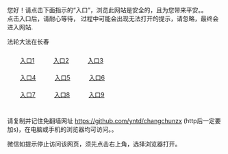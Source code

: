 您好！请点击下面指示的“入口”，浏览此网站是安全的，且为您带来平安。。 <br/>
点击入口后，请耐心等待， 过程中可能会出现无法打开的提示，请忽略，最终会进入网站. </br>

法轮大法在长春<br/>
<div style="padding:10px"><a style="margin:20px" target="_blank" href="https://d2b1cxuknaaafg.cloudfront.net/2Qpsp?nfpgk" id="ccLink1" rel="nofollow">入口1</a> <a target="_blank" style="margin:20px" href="https://d2nxu7qf3adgwo.cloudfront.net/2Qpsp?ocmkk" id="ccLink2" rel="nofollow">入口2</a> <a style="margin:20px" target="_blank" href="https://d37bu4gf7h0g8i.cloudfront.net/2Qpsp?efcktltl" id="ccLink3" rel="nofollow">入口3</a></div>

<div style="padding:10px" ><a style="margin:20px" target="_blank" href="https://d2b1cxuknaaafg.cloudfront.net/2Qpsp?nfpgk" id="ccLink4" rel="nofollow">入口4</a> <a style="margin:20px" href="https://d2nxu7qf3adgwo.cloudfront.net/2Qpsp?ocmkk" target="_blank" id="ccLink5" rel="nofollow">入口5</a> <a style="margin:20px" href="https://d37bu4gf7h0g8i.cloudfront.net/2Qpsp?efcktltl" target="_blank" id="ccLink6" rel="nofollow">入口6</a></div>

<div style="padding:10px"><a style="margin:20px" target="_blank" href="https://d2b1cxuknaaafg.cloudfront.net/2Qpsp?nfpgk" id="ccLink7" rel="nofollow">入口7</a> <a style="margin:20px" href="https://d2nxu7qf3adgwo.cloudfront.net/2Qpsp?ocmkk" target="_blank" id="ccLink8" rel="nofollow">入口8</a> <a style="margin:20px" target="_blank" href="https://d37bu4gf7h0g8i.cloudfront.net/2Qpsp?efcktltl" id="ccLink9" rel="nofollow">入口9</a></div>

<br/>



请复制并记住免翻墙网址 https://github.com/yntd/changchunzx (http后一定要加s)，在电脑或手机的浏览器均可访问。。<br/>

微信如提示停止访问该网页，须先点击右上角，选择浏览器打开。
